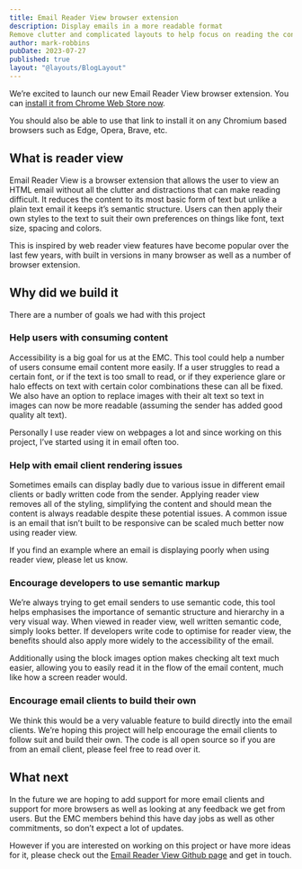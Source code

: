 ```yaml
---
title: Email Reader View browser extension 
description: Display emails in a more readable format
Remove clutter and complicated layouts to help focus on reading the content of emails. Supported in Gmail, Yahoo, AOL, Outlook when viewed in the browser.
author: mark-robbins
pubDate: 2023-07-27
published: true
layout: "@layouts/BlogLayout"
---
```

We’re excited to launch our new Email Reader View browser extension. You can [install it from Chrome Web Store now](https://chrome.google.com/webstore/detail/email-reader-view/eekkbigfifdabokecancejangeoallck).

You should also be able to use that link to install it on any Chromium based browsers such as Edge, Opera, Brave, etc.

## What is reader view

Email Reader View is a browser extension that allows the user to view an HTML email without all the clutter and distractions that can make reading difficult. It reduces the content to its most basic form of text but unlike a plain text email it keeps it’s semantic structure. Users can then apply their own styles to the text to suit their own preferences on things like font, text size, spacing and colors.

This is inspired by web reader view features have become popular over the last few years, with built in versions in many browser as well as a number of browser extension. 

## Why did we build it

There are a number of goals we had with this project 

### Help users with consuming content

Accessibility is a big goal for us at the EMC. This tool could help a number of users consume email content more easily. If a user struggles to read a certain font, or if the text is too small to read, or if they experience glare or halo effects on text with certain color combinations these can all be fixed. We also have an option to replace images with their alt text so text in images can now be more readable (assuming the sender has added good quality alt text).

Personally I use reader view on webpages a lot and since working on this project, I’ve started using it in email often too.

### Help with email client rendering issues

Sometimes emails can display badly due to various issue in different email clients or badly written code from the sender. Applying reader view removes all of the styling, simplifying the content and should mean the content is always readable despite these potential issues. A common issue is an email that isn’t built to be responsive can be scaled much better now using reader view. 

If you find an example where an email is displaying poorly when using reader view, please let us know.

### Encourage developers to use semantic markup

We’re always trying to get email senders to use semantic code, this tool helps emphasises the importance of semantic structure and hierarchy in a very visual way. When viewed in reader view, well written semantic code, simply looks better. If developers write code to optimise for reader view, the benefits should also apply more widely to the accessibility of the email.

Additionally using the block images option makes checking alt text much easier, allowing you to easily read it in the flow of the email content, much like how a screen reader would.

### Encourage email clients to build their own

We think this would be a very valuable feature to build directly into the email clients. We’re hoping this project will help encourage the email clients to follow suit and build their own. The code is all open source so if you are from an email client, please feel free to read over it.

## What next

In the future we are hoping to add support for more email clients and support for more browsers as well as looking at any feedback we get from users. But the EMC members behind this have day jobs as well as other commitments, so don’t expect a lot of updates.

However if you are interested on working on this project or have more ideas for it, please check out the [Email Reader View Github page](https://github.com/email-markup-consortium/email-reader-view) and get in touch.

